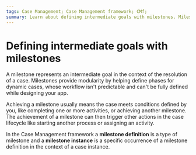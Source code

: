 ```yaml
---
tags: Case Management; Case Management framework; CMf;
summary: Learn about defining intermediate goals with milestones. Milestones provide modularity by helping define phases for dynamic cases. 
---
```


# Defining intermediate goals with milestones

A milestone represents an intermediate goal in the context of the resolution of a case. Milestones provide modularity by helping define phases for dynamic cases, whose workflow isn't predictable and can't be fully defined while designing your app.

Achieving a milestone usually means the case meets conditions defined by you, like completing one or more activities, or achieving another milestone.
The achievement of a milestone can then trigger other actions in the case lifecycle like starting another process or assigning an activity.

In the Case Management framework a **milestone definition** is a type of milestone and a **milestone instance** is a specific occurrence of a milestone definition in the context of a case instance.
